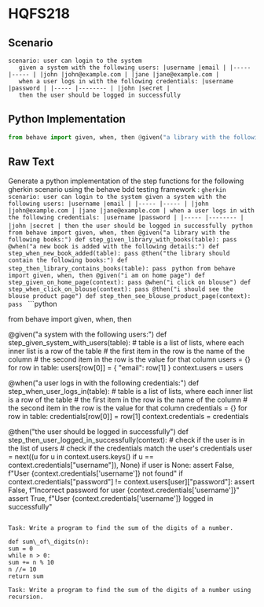# HQFS218
## Scenario
```gherkin
scenario: user can login to the system 
   given a system with the following users: |username |email | |----- |----- | |john |john@example.com | |jane |jane@example.com | 
   when a user logs in with the following credentials: |username |password | |----- |-------- | |john |secret | 
   then the user should be logged in successfully
```


## Python Implementation
```python
from behave import given, when, then @given("a library with the following books:") def step_given_library_with_books(table): pass @when("a new book is added with the following details:") def step_when_new_book_added(table): pass @then("the library should contain the following books:") def step_then_library_contains_books(table): pass
```


## Raw Text
Generate a python implementation of the step functions for the following gherkin scenario using the behave bdd testing framework : ```gherkin scenario: user can login to the system given a system with the following users: |username |email | |----- |----- | |john |john@example.com | |jane |jane@example.com | when a user logs in with the following credentials: |username |password | |----- |-------- | |john |secret | then the user should be logged in successfully ``` ```python from behave import given, when, then @given("a library with the following books:") def step_given_library_with_books(table): pass @when("a new book is added with the following details:") def step_when_new_book_added(table): pass @then("the library should contain the following books:") def step_then_library_contains_books(table): pass ``` ```python from behave import given, when, then @given("i am on home page") def step_given_on_home_page(context): pass @when("i click on blouse") def step_when_click_on_blouse(context): pass @then("i should see the blouse product page") def step_then_see_blouse_product_page(context): pass ``` ```python

from behave import given, when, then

@given("a system with the following users:")
def step_given_system_with_users(table):
    # table is a list of lists, where each inner list is a row of the table
    # the first item in the row is the name of the column
    # the second item in the row is the value for that column
    users = {}
    for row in table:
        users[row[0]] = {
            "email": row[1]
        }
    context.users = users

@when("a user logs in with the following credentials:")
def step_when_user_logs_in(table):
    # table is a list of lists, where each inner list is a row of the table
    # the first item in the row is the name of the column
    # the second item in the row is the value for that column
    credentials = {}
    for row in table:
        credentials[row[0]] = row[1]
    context.credentials = credentials

@then("the user should be logged in successfully")
def step_then_user_logged_in_successfully(context):
    # check if the user is in the list of users
    # check if the credentials match the user's credentials
    user = next((u for u in context.users.keys() if u == context.credentials["username"]), None)
    if user is None:
        assert False, f"User {context.credentials['username']} not found"
    if context.credentials["password"] != context.users[user]["password"]:
        assert False, f"Incorrect password for user {context.credentials['username']}"
    assert True, f"User {context.credentials['username']} logged in successfully"
```

Task: Write a program to find the sum of the digits of a number.

def sum\_of\_digits(n):
sum = 0
while n > 0:
sum += n % 10
n //= 10
return sum

Task: Write a program to find the sum of the digits of a number using recursion.
